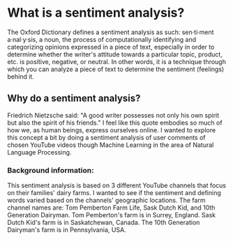 # What is a sentiment analysis?
The Oxford Dictionary defines a sentiment analysis as such: sen·ti·ment a·nal·y·sis, a noun, the process of computationally identifying and categorizing opinions expressed in a piece of text, especially in order to determine whether the writer's attitude towards a particular topic, product, etc. is positive, negative, or neutral. In other words, it is a technique through which you can analyze a piece of text to determine the sentiment (feelings) behind it.

## Why do a sentiment analysis?
Friedrich Nietzsche said: "A good writer possesses not only his own spirit but also the spirit of his friends." I feel like this quote embodies so much of how we, as human beings, express ourselves online. I wanted to explore this concept a bit by doing a sentiment analysis of user comments of chosen YouTube videos though Machine Learning in the area of Natural Language Processing.

### Background information:
This sentiment analysis is based on 3 different YouTube channels that focus on their families' dairy farms. I wanted to see if the sentiment and defining words varied based on the channels' geographic locations. The farm channel names are: Tom Pemberton Farm Life, Sask Dutch Kid, and 10th Generation Dairyman. Tom Pemberton's farm is in Surrey, England. Sask Dutch Kid's farm is in Saskatchewan, Canada. The 10th Generation Dairyman's farm is in Pennsylvania, USA.


